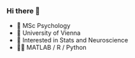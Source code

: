 ### Hi there 👋

- 🔭 MSc Psychology 
- 📓 University of Vienna
- :brain: Interested in Stats and Neuroscience
- 👨‍💻 MATLAB / R / Python
